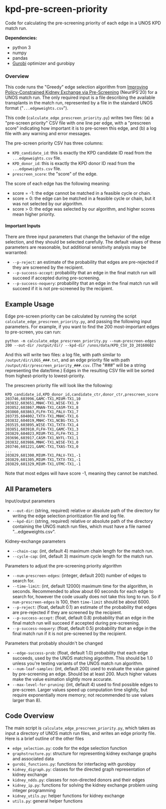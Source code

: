 # kpd-pre-screen-priority

Code for calculating the pre-screening priority of each edge in a UNOS KPD match run.

**Dependencies:**
- python 3
- numpy
- pandas
- [Gurobi](https://www.gurobi.com) optimizer and gurobipy

### Overview

This code runs the "Greedy" edge selection algorithm from [Improving Policy-Constrained Kidney Exchange via Pre-Screening](https://arxiv.org/abs/2010.12069) (NeurIPS'20) for a UNOS match run. The only required input is a file describing the available transplants in the match run, represented by a file in the standard UNOS format ("`...edgeweights.csv`"). 

This code (`calculate_edge_prescreen_priority.py`) writes two files: (a) a "pre-screen priority" CSV file with one line per edge, with a "prescreen score" indicating how important it is to pre-screen this edge, and (b) a log file with any warning and error messages. 

The pre-screen priority CSV has three columns:
- `KPD_candidate_id`: this is exactly the KPD candidate ID read from the `...edgeweights.csv` file.
- `KPD_donor_id`: this is exactly the KPD donor ID read from the `...edgeweights.csv` file.
- `prescreen_score`: the "score" of the edge. 

The score of each edge has the following meaning:
- score = -1: the edge cannot be matched in a feasible cycle or chain.
- score = 0: the edge can be matched in a feasible cycle or chain, but it was not selected by our algorithm.
- score > 0: the edge was selected by our algorithm, and higher scores mean higher priority.

#### Important Inputs

There are three input parameters that change the behavior of the edge selection, and they should be selected carefully. The default values of these parameters are reasonable, but additional sensitivity analysis may be warranted:
- `--p-reject`:  an estimate of the probability that edges are pre-rejected if they are screened by the recipient.
- `--p-success-accept`: probability that an edge in the final match run will succeed if accepted during pre-screening.
- `--p-success-noquery`: probability that an edge in the final match run will succeed if it is not pre-screened by the recipient.


## Example Usage

Edge pre-screen priority can be calculated by running the script `calculate_edge_prescreen_priority.py`, and passing the following input parameters. For example, if you want to find the 200 most-important edges to pre-screen, you can run:

```
python -m calculate_edge_prescreen_priority.py --num-prescreen-edges 200 --out-dir /output/dir/ --kpd-dir /unos/data/KPD_CSV_IO_20160602
```

And this will write two files: a log file, with path similar to `/output/dir/LOGS_###.txt`, and an edge priority file with path `/output/dir/prescreen_priority_###.csv`. (The "###" will be a string representing the date/time.) Edges in the resulting CSV file will be sorted from highest-priority to lowest-priority.

The prescreen priority file will look like the following:

```
KPD_candidate_id,KPD_donor_id,candidate_ctr,donor_ctr,prescreen_score
203746,603996,GAMC-TX1,MIUM-TX1,10
203832,603651,MNHC-TX1,WISE-TX1,9
203852,603867,MNAN-TX1,CASM-TX1,8
203860,603863,FLFH-TX1,PALV-TX1,7
203735,604002,TXTX-TX1,MNHC-TX1,6
203832,604019,MNHC-TX1,NCBG-TX1,5
203515,603895,WISE-TX1,TXTX-TX1,4
203851,603910,FLFH-TX1,GAMC-TX1,3
203829,604023,MIUM-TX1,FLFH-TX1,2
203696,603917,CASM-TX1,NYFL-TX1,1
203832,603986,MNHC-TX1,WISE-TX1,0
203746,601221,GAMC-TX1,TXAS-TX1,0
...
203829,601300,MIUM-TX1,PALV-TX1,-1
203829,601305,MIUM-TX1,TXTX-TX1,-1
203829,601329,MIUM-TX1,UTMC-TX1,-1
```

Note that most edges will have score -1, meaning they cannot be matched.

## All Parameters

Input/output parameters
- `--out-dir`: (string, required) relative or absolute path of the directory for writing the edge selection prioritization file and log file.
- `--kpd-dir`: (string, required) relative or absolute path of the directory containing the UNOS match run files, which must have a file named "...edgeweights.csv".

Kidney-exchange parameters
- `--chain-cap`: (int, default 4) maximum chain length for the match run.
- `--cycle-cap`: (int, default 3) maximum cycle length for the match run.

Parameters to adjust the pre-screening priority algorithm
- `--num-prescreen-edges`: (integer, default 200) number of edges to search for.
- `--time-limit`: (int, default 12000) maximum time for the algorithm, in seconds. Recommended to allow about 60 seconds for each edge to search for, however the code usually does not take this long to run. So if ``num-prescreen-edges`` is 100, then `time-limit` should be about 6000.
- `--p-reject`: (float, default 0.1) an estimate of the probability that edges are pre-rejected if they are screened by the recipient.
- `--p-success-accept`: (float, default 0.8) probability that an edge in the final match run will succeed if accepted during pre-screening.
- `--p-success-noquery`: (float, default 0.5) probability that an edge in the final match run if it is not pre-screened by the recipient.

Parameters that probably shouldn't be changed
- `--edge-success-prob`: (float, default 1.0) probability that each edge succeeds, used by the UNOS matching algorithm. This should be 1.0 unless you're testing variants of the UNOS match run algorithm.
- `--num-leaf-samples`: (int, default 200) used to evaluate the value gained by pre-screening an edge. Should be at least 200. Much higher values make the value esimation slightly more accurate.
- `--max-level-for-pruning`: (int, default 4) used to find possible edges to pre-screen. Larger values speed up computation time slightly, but require exponentially more memory; not recommended to use values larger than 8).


## Code Overview

The main script is `calculate_edge_prescreen_priority.py`, which takes as input a directory of UNOS match run files, and writes an edge priority file. Here is a brief outline of the other files

- `edge_selection.py`: code for the edge selection function
- `graphstructure.py`: structure for representing kidney exchange graphs and associated data
- `gurobi_functions.py`: functions for interfacing with gurobipy
- `kidney_digraph.py`: classes for the directed graph representation of kidney exchange
- `kidney_ndds.py`: classes for non-directed donors and their edges
- `kidney_ip.py`: functions for solving the kidney exchange problem using integer programming
- `kidney_utils.py`: helper functions for kidney exchange
- `utils.py`: general helper functions
